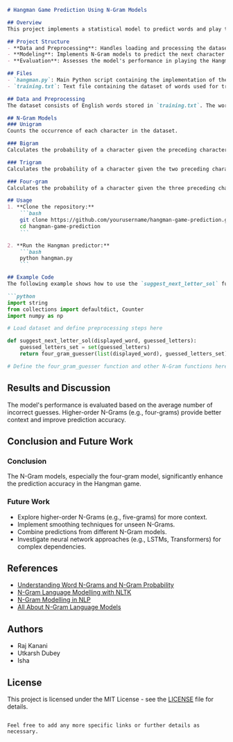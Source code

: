 

```markdown
# Hangman Game Prediction Using N-Gram Models

## Overview
This project implements a statistical model to predict words and play the Hangman game using N-Gram techniques. The model uses unigrams, bigrams, trigrams, and four-grams to predict the next letter in a word based on the letters guessed so far.

## Project Structure
- **Data and Preprocessing**: Handles loading and processing the dataset of words.
- **Modeling**: Implements N-Gram models to predict the next character in a word.
- **Evaluation**: Assesses the model's performance in playing the Hangman game.

## Files
- `hangman.py`: Main Python script containing the implementation of the Hangman game predictor.
- `training.txt`: Text file containing the dataset of words used for training the model.

## Data and Preprocessing
The dataset consists of English words stored in `training.txt`. The words are cleaned and prepared for training the N-Gram models. 

## N-Gram Models
### Unigram
Counts the occurrence of each character in the dataset.

### Bigram
Calculates the probability of a character given the preceding character.

### Trigram
Calculates the probability of a character given the two preceding characters.

### Four-gram
Calculates the probability of a character given the three preceding characters.

## Usage
1. **Clone the repository:**
    ```bash
    git clone https://github.com/yourusername/hangman-game-prediction.git
    cd hangman-game-prediction
    ```

2. **Run the Hangman predictor:**
    ```bash
    python hangman.py
    ```

## Example Code
The following example shows how to use the `suggest_next_letter_sol` function to predict the next letter in a Hangman game.

```python
import string
from collections import defaultdict, Counter
import numpy as np

# Load dataset and define preprocessing steps here

def suggest_next_letter_sol(displayed_word, guessed_letters):
    guessed_letters_set = set(guessed_letters)
    return four_gram_guesser(list(displayed_word), guessed_letters_set)

# Define the four_gram_guesser function and other N-Gram functions here
```

## Results and Discussion
The model's performance is evaluated based on the average number of incorrect guesses. Higher-order N-Grams (e.g., four-grams) provide better context and improve prediction accuracy.

## Conclusion and Future Work
### Conclusion
The N-Gram models, especially the four-gram model, significantly enhance the prediction accuracy in the Hangman game.

### Future Work
- Explore higher-order N-Grams (e.g., five-grams) for more context.
- Implement smoothing techniques for unseen N-Grams.
- Combine predictions from different N-Gram models.
- Investigate neural network approaches (e.g., LSTMs, Transformers) for complex dependencies.

## References
- [Understanding Word N-Grams and N-Gram Probability](https://towardsdatascience.com/understanding-word-n-grams-and-n-gram-probability-in-natural-language-processing-9d9eef0fa058)
- [N-Gram Language Modelling with NLTK](https://www.geeksforgeeks.org/n-gram-language-modelling-with-nltk/)
- [N-Gram Modelling in NLP](https://www.kdnuggets.com/2022/06/ngram-language-modeling-natural-language-processing.html)
- [All About N-Gram Language Models](https://medium.com/ml-purdue/all-about-n-gram-language-models-83c20043b79)

## Authors
- Raj Kanani
- Utkarsh Dubey
- Isha

## License
This project is licensed under the MIT License - see the [LICENSE](LICENSE) file for details.
```

Feel free to add any more specific links or further details as necessary.
